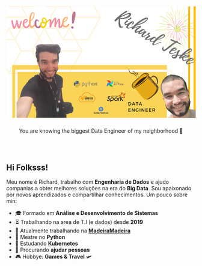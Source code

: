 # ![banner](https://github.com/Richard-Teske/Richard-Teske/blob/main/icons/main_banner.png)

<p align="center">
You are knowing the biggest Data Engineer of my neighborhood 🤣
</p>

<br>
<br>


## Hi Folksss!

Meu nome é Richard, trabalho com **Engenharia de Dados** e ajudo companias a obter melhores soluções na era do **Big Data**. Sou apaixonado por novos aprendizados e compartilhar conhecimentos. Um pouco sobre min:


- 🎓 Formado em **Análise e Desenvolvimento de Sistemas**
- ⏳ Trabalhando na area de T.I (e dados) desde **2019**
- 💼 Atualmente trabalhando na [**MadeiraMadeira**](https://www.madeiramadeira.com.br/)
- 🥋 Mestre no **Python**
- 📙 Estudando **Kubernetes**
- 🔎 Procurando **ajudar pessoas**
- 🎮 Hobbye: **Games & Travel** 🛩
